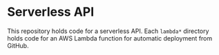 # Serverless API

This repository holds code for a serverless API. Each `lambda*` directory holds code for an AWS Lambda function for automatic deployment from GitHub.
